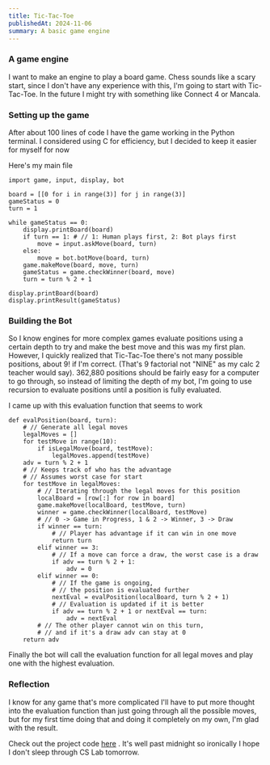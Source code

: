 ```yaml
---
title: Tic-Tac-Toe
publishedAt: 2024-11-06
summary: A basic game engine
---
```

### A game engine
I want to make an engine to play a board game. Chess sounds like a scary start, since I don't have any experience with this, I'm going to start with Tic-Tac-Toe. In the future I might try with something like Connect 4 or Mancala.

### Setting up the game
After about 100 lines of code I have the game working in the Python terminal. I considered using C for efficiency, but I decided to keep it easier for myself for now

Here's my main file
```
import game, input, display, bot

board = [[0 for i in range(3)] for j in range(3)]
gameStatus = 0
turn = 1

while gameStatus == 0:
    display.printBoard(board)
    if turn == 1: # // 1: Human plays first, 2: Bot plays first
        move = input.askMove(board, turn)
    else:
        move = bot.botMove(board, turn)
    game.makeMove(board, move, turn)
    gameStatus = game.checkWinner(board, move)
    turn = turn % 2 + 1

display.printBoard(board)
display.printResult(gameStatus)
```

### Building the Bot

So I know engines for more complex games evaluate positions using a certain depth to try and make the best move and this was my first plan. However, I quickly realized that Tic-Tac-Toe there's not many possible positions, about 9! if I'm correct. (That's 9 factorial not "NINE" as my calc 2 teacher would say). 362,880 positions should be fairly easy for a computer to go through, so instead of limiting the depth of my bot, I'm going to use recursion to evaluate positions until a position is fully evaluated.

I came up with this evaluation function that seems to work
```
def evalPosition(board, turn):  
    # // Generate all legal moves  
    legalMoves = []  
    for testMove in range(10):  
        if isLegalMove(board, testMove):  
            legalMoves.append(testMove)  
    adv = turn % 2 + 1 
    # // Keeps track of who has the advantage
    # // Assumes worst case for start  
    for testMove in legalMoves:  
        # // Iterating through the legal moves for this position  
        localBoard = [row[:] for row in board]  
        game.makeMove(localBoard, testMove, turn)  
        winner = game.checkWinner(localBoard, testMove)  
        # // 0 -> Game in Progress, 1 & 2 -> Winner, 3 -> Draw  
        if winner == turn:  
            # // Player has advantage if it can win in one move  
            return turn  
        elif winner == 3:  
            # // If a move can force a draw, the worst case is a draw  
            if adv == turn % 2 + 1:  
                adv = 0  
        elif winner == 0:  
            # // If the game is ongoing, 
            # // the position is evaluated further
            nextEval = evalPosition(localBoard, turn % 2 + 1)
            # // Evaluation is updated if it is better  
            if adv == turn % 2 + 1 or nextEval == turn:  
                adv = nextEval  
        # // The other player cannot win on this turn,
        # // and if it's a draw adv can stay at 0  
    return adv
```

Finally the bot will call the evaluation function for all legal moves and play one with the highest evaluation.

### Reflection
I know for any game that's more complicated I'll have to put more thought into the evaluation function than just going through all the possible moves, but for my first time doing that and doing it completely on my own, I'm glad with the result.

Check out the project code [here](https://github.com/a4rsh/ticTacToe) .
It's well past midnight so ironically I hope I don't sleep through CS Lab tomorrow.